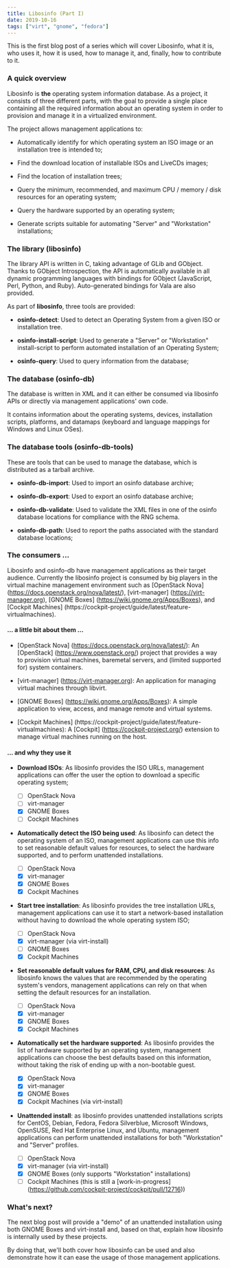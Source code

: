```yaml
---
title: Libosinfo (Part I)
date: 2019-10-16
tags: ["virt", "gnome", "fedora"]
---
```


This is the first blog post of a series which will cover Libosinfo, what it is,
who uses it, how it is used, how to manage it, and, finally, how to contribute
to it.


### A quick overview

Libosinfo is **the** operating system information database. As a project, it
consists of three different parts, with the goal to provide a single place
containing all the required information about an operating system in order to
provision and manage it in a virtualized environment.

The project allows management applications to:

* Automatically identify for which operating system an ISO image or an
  installation tree is intended to;

* Find the download location of installable ISOs and LiveCDs images;

* Find the location of installation trees;

* Query the minimum, recommended, and maximum CPU / memory / disk resources
  for an operating system;

* Query the hardware supported by an operating system;

* Generate scripts suitable for automating "Server" and "Workstation"
  installations;


### The library (libosinfo)

The library API is written in C, taking advantage of GLib and GObject. Thanks
to GObject Introspection, the API is automatically available in all dynamic
programming languages with bindings for GObject (JavaScript, Perl, Python, and
Ruby). Auto-generated bindings for Vala are also provided.

As part of **libosinfo**, three tools are provided:

* **osinfo-detect**: Used to detect an Operating System from a given ISO or
  installation tree.

* **osinfo-install-script**: Used to generate a "Server" or "Workstation"
  install-script to perform automated installation of an Operating System;

* **osinfo-query**: Used to query information from the database;


### The database (osinfo-db)

The database is written in XML and it can either be consumed via libosinfo APIs
or directly via management applications' own code.

It contains information about the operating systems, devices, installation
scripts, platforms, and datamaps (keyboard and language mappings for Windows
and Linux OSes).


### The database tools (osinfo-db-tools)

These are tools that can be used to manage the database, which is distributed
as a tarball archive.

* **osinfo-db-import**: Used to import an osinfo database archive;

* **osinfo-db-export**: Used to export an osinfo database archive;

* **osinfo-db-validate**: Used to validate the XML files in one of the osinfo
  database locations for compliance with the RNG schema.

* **osinfo-db-path**: Used to report the paths associated with the standard
  database locations;


### The consumers ...

Libosinfo and osinfo-db have management applications as their target audience.
Currently the libosinfo project is consumed by big players in the virtual
machine management environment such as [OpenStack Nova]
(https://docs.openstack.org/nova/latest/), [virt-manager]
(https://virt-manager.org), [GNOME Boxes] (https://wiki.gnome.org/Apps/Boxes),
and [Cockpit Machines]
(https://cockpit-project/guide/latest/feature-virtualmachines).

#### ... a little bit about them ...

* [OpenStack Nova] (https://docs.openstack.org/nova/latest/): An [OpenStack]
  (https://www.openstack.org/) project that provides a way to provision virtual
  machines, baremetal servers, and (limited supported for) system containers.

* [virt-manager] (https://virt-manager.org): An application for managing
  virtual machines through libvirt.

* [GNOME Boxes] (https://wiki.gnome.org/Apps/Boxes): A simple application to
  view, access, and manage remote and virtual systems.

* [Cockpit Machines]
  (https://cockpit-project/guide/latest/feature-virtualmachines): A [Cockpit]
  (https://cockpit-project.org/) extension to manage virtual machines running
  on the host.

#### ... and why they use it

* **Download ISOs**: As libosinfo provides the ISO URLs, management
  applications can offer the user the option to download a specific operating
  system;

    - [ ] OpenStack Nova
    - [ ] virt-manager
    - [x] GNOME Boxes
    - [ ] Cockpit Machines

* **Automatically detect the ISO being used**: As libosinfo can detect the
  operating system of an ISO, management applications can use this info to
  set reasonable default values for resources, to select the hardware
  supported, and to perform unattended installations.

    - [ ] OpenStack Nova
    - [x] virt-manager
    - [x] GNOME Boxes
    - [x] Cockpit Machines

* **Start tree installation**: As libosinfo provides the tree installation
  URLs, management applications can use it to start a network-based
  installation without having to download the whole operating system ISO;

    - [ ] OpenStack Nova
    - [x] virt-manager (via virt-install)
    - [ ] GNOME Boxes
    - [x] Cockpit Machines

* **Set reasonable default values for RAM, CPU, and disk resources**: As
  libosinfo knows the values that are recommended by the operating system's
  vendors, management applications can rely on that when setting the default
  resources for an installation.

    - [ ] OpenStack Nova
    - [x] virt-manager
    - [x] GNOME Boxes
    - [x] Cockpit Machines

* **Automatically set the hardware supported**: As libosinfo provides the list
  of hardware supported by an operating system, management applications can
  choose the best defaults based on this information, without taking the risk
  of ending up with a non-bootable guest.

    - [x] OpenStack Nova
    - [x] virt-manager
    - [x] GNOME Boxes
    - [x] Cockpit Machines (via virt-install)

* **Unattended install**: as libosinfo provides unattended installations
  scripts for CentOS, Debian, Fedora, Fedora Silverblue, Microsoft Windows, 
  OpenSUSE, Red Hat Enterprise Linux, and Ubuntu, management applications can
  perform unattended installations for both "Workstation" and "Server"
  profiles.

    - [ ] OpenStack Nova
    - [x] virt-manager (via virt-install)
    - [x] GNOME Boxes (only supports "Workstation" installations)
    - [ ] Cockpit Machines (this is still a [work-in-progress]
          (https://github.com/cockpit-project/cockpit/pull/12716))

### What's next?

The next blog post will provide a "demo" of an unattended installation using
both GNOME Boxes and virt-install and, based on that, explain how libosinfo is
internally used by these projects.

By doing that, we'll both cover how libosinfo can be used and also demonstrate
how it can ease the usage of those management applications.

